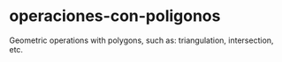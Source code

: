 # operaciones-con-poligonos

Geometric operations with polygons, such as: triangulation, intersection, etc.
